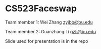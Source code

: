 # CS523Faceswap

Team member 1: Wei Zhang zyjbb@bu.edu

Team member 2: Guanzhang Li gzli@bu.edu

Slide used for presentation is in the repo
